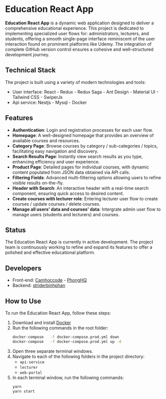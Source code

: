 # Education React App

**Education React App** is a dynamic web application designed to deliver a comprehensive educational experience. This project is dedicated to implementing specialized user flows for: administrators, lecturers, and students, offering a smooth single-page interface reminiscent of the user interaction found on prominent platforms like Udemy. The integration of complete GitHub version control ensures a cohesive and well-structured development journey.

## Technical Stack

The project is built using a variety of modern technologies and tools:

- User interface: React - Redux - Redux Saga - Ant Design - Material UI - Tailwind CSS - SwiperJs
- Api service: Nestjs - Mysql - Docker

## Features

- **Authentication**: Login and registration processes for each user flow.
- **Homepage**: A well-designed homepage that provides an overview of available courses and resources.
- **Category Page**: Browse courses by category / sub-categories / topics, facilitating easy navigation and discovery.
- **Search Results Page**: Instantly view search results as you type, enhancing efficiency and user experience.
- **Product Page**: Detailed pages for individual courses, with dynamic content populated from JSON data obtained via API calls.
- **Filtering Fields**: Advanced multi-filtering options allowing users to refine visible results on-the-fly.
- **Header with Search**: An interactive header with a real-time search component, ensuring quick access to desired content.
- **Create courses with lecturer role**: Entering lecturer user flow to create courses / update courses / delete courses.
- **Manage all users' data and courses' data**: Intergrate admin user flow to manage users (students and lecturers) and courses.

## Status

The Education React App is currently in active development. The project team is continuously working to refine and expand its features to offer a polished and effective educational platform.

## Developers

- Front-end: [Camhoccode](https://github.com/camhoccode) - [PhongHQ](https://github.com/Phong670)
- Backend: [striderbinhphan](https://github.com/striderbinhphan)

## How to Use

To run the Education React App, follow these steps:

1. Download and install [Docker](https://www.docker.com/)
2. Run the following commands in the root folder:
   ```bash
   docker-compose   -f docker-compose.prod.yml down
   docker-compose   -f docker-compose.prod.yml up -d
   ```
3. Open three separate terminal windows.
4. Navigate to each of the following folders in the project directory:
   - `api-service`
   - `lecturer`
   - `web-portal`
5. In each terminal window, run the following commands:
   ```bash
   yarn
   yarn start
   ```
